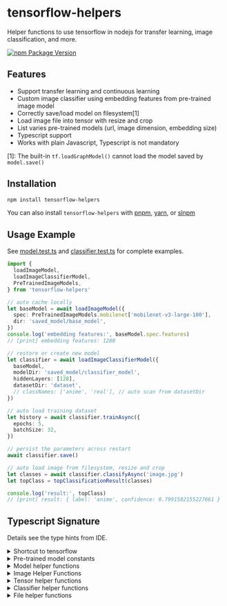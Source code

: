 # tensorflow-helpers

Helper functions to use tensorflow in nodejs for transfer learning, image classification, and more.

[![npm Package Version](https://img.shields.io/npm/v/tensorflow-helpers)](https://www.npmjs.com/package/tensorflow-helpers)

## Features

- Support transfer learning and continuous learning
- Custom image classifier using embedding features from pre-trained image model
- Correctly save/load model on filesystem[1]
- Load image file into tensor with resize and crop
- List varies pre-trained models (url, image dimension, embedding size)
- Typescript support
- Works with plain Javascript, Typescript is not mandatory

[1]: The built-in `tf.loadGraphModel()` cannot load the model saved by `model.save()`

## Installation

```bash
npm install tensorflow-helpers
```

You can also install `tensorflow-helpers` with [pnpm](https://pnpm.io/), [yarn](https://yarnpkg.com/), or [slnpm](https://github.com/beenotung/slnpm)

## Usage Example

See [model.test.ts](./model.test.ts) and [classifier.test.ts](./classifier.test.ts) for complete examples.

```typescript
import {
  loadImageModel,
  loadImageClassifierModel,
  PreTrainedImageModels,
} from 'tensorflow-helpers'

// auto cache locally
let baseModel = await loadImageModel({
  spec: PreTrainedImageModels.mobilenet['mobilenet-v3-large-100'],
  dir: 'saved_model/base_model',
})
console.log('embedding features:', baseModel.spec.features)
// [print] embedding features: 1280

// restore or create new model
let classifier = await loadImageClassifierModel({
  baseModel,
  modelDir: 'saved_model/classifier_model',
  hiddenLayers: [128],
  datasetDir: 'dataset',
  // classNames: ['anime', 'real'], // auto scan from datasetDir
})

// auto load training dataset
let history = await classifier.trainAsync({
  epochs: 5,
  batchSize: 32,
})

// persist the parameters across restart
await classifier.save()

// auto load image from filesystem, resize and crop
let classes = await classifier.classifyAsync('image.jpg')
let topClass = topClassificationResult(classes)

console.log('result:', topClass)
// [print] result: { label: 'anime', confidence: 0.7991582155227661 }
```

## Typescript Signature

Details see the type hints from IDE.

<details>
<summary>Shortcut to tensorflow</summary>

```typescript
import * as tfjs from '@tensorflow/tfjs-node'

export let tensorflow: typeof tfjs
export let tf: typeof tfjs
```

</details>

<details>
<summary>Pre-trained model constants</summary>

```typescript
export const PreTrainedImageModels: {
  mobilenet: {
    'mobilenet-v3-large-100': {
      url: 'https://www.kaggle.com/models/google/mobilenet-v3/TfJs/large-100-224-feature-vector/1'
      width: 224
      height: 224
      channels: 3
      features: 1280
    }
    // more models omitted ...
  }
}
```

</details>

<details>
<summary>Model helper functions</summary>

```typescript
export type Model = tf.GraphModel | tf.LayersModel

export function saveModel(options: {
  model: Model
  dir: string
}): Promise<SaveResult>

export function loadGraphModel(options: { dir: string }): Promise<tf.GraphModel>

export function loadLayersModel(options: {
  dir: string
}): Promise<tf.LayersModel>

export function cachedLoadGraphModel(options: {
  url: string
  dir: string
}): Promise<Model>

export function cachedLoadLayersModel(options: {
  url: string
  dir: string
}): Promise<Model>

export function loadImageModel(options: {
  spec: ImageModelSpec
  dir: string
}): Promise<ImageModel>

export type ImageModelSpec = {
  url: string
  width: number
  height: number
  channels: number
  features: number
}

export type ImageModel = {
  spec: ImageModelSpec
  model: Model
  fileEmbeddingCache: Map<string, tf.Tensor>

  loadImageCropped(
    file: string,
    options?: {
      expandAnimations?: boolean
    },
  ): Promise<tf.Tensor3D | tf.Tensor4D>

  imageFileToEmbedding(
    file: string,
    options?: {
      expandAnimations?: boolean
    },
  ): Promise<tf.Tensor>

  imageTensorToEmbedding(imageTensor: tf.Tensor3D | tf.Tensor4D): tf.Tensor
}
```

</details>

<details>
<summary>Image Helper Functions</summary>

```typescript
export function loadImageFile(
  file: string,
  options?: {
    channels?: number
    dtype?: string
    expandAnimations?: boolean
    crop?: {
      width: number
      height: number
      aspectRatio?: CropAndResizeAspectRatio
    }
  },
): Promise<tf.Tensor3D | tf.Tensor4D>

export function getImageTensorShape(imageTensor: tf.Tensor3D | tf.Tensor4D): {
  width: number
  height: number
}

export type Box = [top: number, left: number, bottom: number, right: number]

/**
 * @description calculate center-crop box
 * @returns [top,left,bottom,right], values range: 0..1
 */
export function calcCropBox(options: {
  sourceShape: { width: number; height: number }
  targetShape: { width: number; height: number }
}): Box

/**
 * @description default is 'rescale'
 *
 * 'rescale' -> scratch/transform to target shape;
 *
 * 'center-crop' -> crop the edges, maintain aspect ratio at center
 */
export type CropAndResizeAspectRatio = 'rescale' | 'center-crop'

export function cropAndResizeImageTensor(options: {
  imageTensor: tf.Tensor3D | tf.Tensor4D
  width: number
  height: number
  aspectRatio?: CropAndResizeAspectRatio
}): tf.Tensor4D

export function cropAndResizeImageFile(options: {
  srcFile: string
  destFile: string
  width: number
  height: number
  aspectRatio?: CropAndResizeAspectRatio
}): Promise<void>
```

</details>

<details>
<summary>Tensor helper functions</summary>

```typescript
export function disposeTensor(tensor: tf.Tensor | tf.Tensor[]): void

export function toOneTensor(
  tensor: tf.Tensor | tf.Tensor[] | tf.NamedTensorMap,
): tf.Tensor

export function toTensor4D(tensor: tf.Tensor3D | tf.Tensor4D): tf.Tensor4D

export function toTensor3D(tensor: tf.Tensor3D | tf.Tensor4D): tf.Tensor3D
```

</details>

<details>
<summary>Classifier helper functions</summary>

```typescript
export type ClassifierModelSpec = {
  embeddingFeatures: number
  hiddenLayers?: number[]
  classes: number
}

export function createImageClassifier(spec: ClassifierModelSpec): tf.Sequential

export type ClassificationResult = {
  label: string
  /** @description between 0 to 1 */
  confidence: number
}

export type ClassifierModel = {
  baseModel: {
    spec: ImageModelSpec
    model: Model
    loadImageAsync: (file: string) => Promise<tf.Tensor4D>
    loadImageSync: (file: string) => tf.Tensor4D
    loadAnimatedImageAsync: (file: string) => Promise<tf.Tensor4D>
    loadAnimatedImageSync: (file: string) => tf.Tensor4D
    inferEmbeddingAsync: (
      file_or_image_tensor: string | tf.Tensor,
    ) => Promise<tf.Tensor>
    inferEmbeddingSync: (file_or_image_tensor: string | tf.Tensor) => tf.Tensor
  }
  classifierModel: tf.LayersModel | tf.Sequential
  classNames: string[]
  classifyAsync: (
    file_or_image_tensor: string | tf.Tensor,
  ) => Promise<ClassificationResult[]>
  classifySync: (
    file_or_image_tensor: string | tf.Tensor,
  ) => ClassificationResult[]
  loadDatasetFromDirectoryAsync: () => Promise<{
    x: tf.Tensor<tf.Rank>
    y: tf.Tensor<tf.Rank>
  }>
  compile: () => void
  trainAsync: (options?: tf.ModelFitArgs) => Promise<tf.History>
  save: (dir?: string) => Promise<SaveResult>
}

export function loadImageClassifierModel(options: {
  baseModel: ImageModel
  hiddenLayers?: number[]
  modelDir: string
  datasetDir: string
  classNames?: string[]
}): Promise<ClassifierModel>

export function topClassifyResult(
  items: ClassificationResult[],
): ClassificationResult

/**
 * @description the values is returned as is.
 * It should has be applied softmax already
 * */
export function mapWithClassName(
  classNames: string[],
  values: ArrayLike<number>,
  options?: {
    sort?: boolean
  },
): ClassificationResult[]
```

</details>

<details>
<summary>File helper functions</summary>

```typescript
/**
 * @description
 * - rename filename to content hash + extname;
 * - return list of (renamed) filenames
 */
export async function scanDir(dir: string): Promise<string[]>

export function isContentHash(file_or_filename: string): boolean

export async function saveFile(args: {
  dir: string
  content: Buffer
  mimeType: string
}): Promise<void>

export function hashContent(
  content: Buffer,
  encoding: BufferEncoding = 'hex',
): string

/** @returns new filename with content hash and extname */
export async function renameFileByContentHash(file: string): Promise<string>
```

</details>
